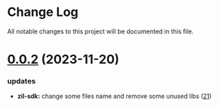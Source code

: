 
# Change Log

All notable changes to this project will be documented in this file.

# [0.0.2](https://git.sonr.io/pkg/wallets) (2023-11-20)

### updates

- **zil-sdk:** change some files name and remove some unused libs ([21](https://git.sonr.io/pkg/wallets/pull/21))
